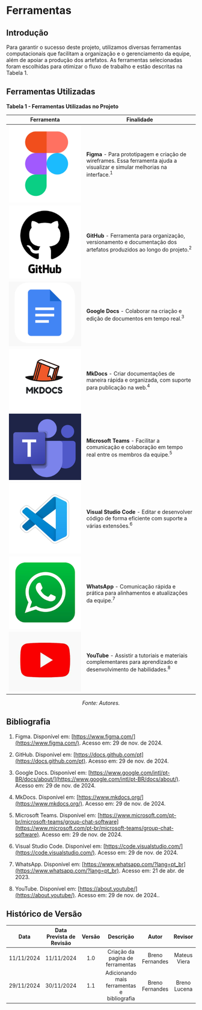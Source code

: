 # Ferramentas

## Introdução

Para garantir o sucesso deste projeto, utilizamos diversas ferramentas computacionais que facilitam a organização e o gerenciamento da equipe, além de apoiar a produção dos artefatos. As ferramentas selecionadas foram escolhidas para otimizar o fluxo de trabalho e estão descritas na Tabela 1.

## Ferramentas Utilizadas

**Tabela 1 - Ferramentas Utilizadas no Projeto**

| Ferramenta                                         | Finalidade                                                                                                                              |
| -------------------------------------------------- | --------------------------------------------------------------------------------------------------------------------------------------- |
| ![Figma Logo](../assets/Figma_Logo.png)            | **Figma** - Para prototipagem e criação de wireframes. Essa ferramenta ajuda a visualizar e simular melhorias na interface.<sup>1</sup> |
| ![GitHub Logo](../assets/GitHub_Logo.png)          | **GitHub** - Ferramenta para organização, versionamento e documentação dos artefatos produzidos ao longo do projeto.<sup>2</sup>        |
| ![Google Docs Logo](../assets/GoogleDocs_Logo.png) | **Google Docs** - Colaborar na criação e edição de documentos em tempo real.<sup>3</sup>                                                |
| ![MkDocs Logo](../assets/MkDocs_Logo.png)          | **MkDocs** - Criar documentações de maneira rápida e organizada, com suporte para publicação na web.<sup>4</sup>                        |
| ![Teams Logo](../assets/Teams_Logo.png)            | **Microsoft Teams** - Facilitar a comunicação e colaboração em tempo real entre os membros da equipe.<sup>5</sup>                       |
| ![VS Code Logo](../assets/VsCode_Logo.png)         | **Visual Studio Code** - Editar e desenvolver código de forma eficiente com suporte a várias extensões.<sup>6</sup>                     |
| ![WhatsApp Logo](../assets/Whatsapp_Logo.png)      | **WhatsApp** - Comunicação rápida e prática para alinhamentos e atualizações da equipe.<sup>7</sup>                                     |
| ![YouTube Logo](../assets/Youtube_Logo.png)        | **YouTube** - Assistir a tutoriais e materiais complementares para aprendizado e desenvolvimento de habilidades.<sup>8</sup>            |


<p style="text-align: center;"><em>Fonte: Autores.</em></p>

## Bibliografia

1. Figma. Disponível em: [https://www.figma.com/](https://www.figma.com/). Acesso em: 29 de nov. de 2024.

2. GitHub. Disponível em: [https://docs.github.com/pt](https://docs.github.com/pt). Acesso em: 29 de nov. de 2024.

3. Google Docs. Disponível em: [https://www.google.com/intl/pt-BR/docs/about/](https://www.google.com/intl/pt-BR/docs/about/). Acesso em: 29 de nov. de 2024.

4. MkDocs. Disponível em: [https://www.mkdocs.org/](https://www.mkdocs.org/). Acesso em: 29 de nov. de 2024.

5. Microsoft Teams. Disponível em: [https://www.microsoft.com/pt-br/microsoft-teams/group-chat-software](https://www.microsoft.com/pt-br/microsoft-teams/group-chat-software). Acesso em: 29 de nov. de 2024.

6. Visual Studio Code. Disponível em: [https://code.visualstudio.com/](https://code.visualstudio.com/). Acesso em: 29 de nov. de 2024.

7. WhatsApp. Disponível em: [https://www.whatsapp.com/?lang=pt_br](https://www.whatsapp.com/?lang=pt_br). Acesso em: 21 de abr. de 2023.

8. YouTube. Disponível em: [https://about.youtube/](https://about.youtube/). Acesso em: 29 de nov. de 2024..


## Histórico de Versão

|    Data    | Data Prevista de Revisão | Versão |                  Descrição                  |      Autor      |   Revisor    |
| :--------: | :----------------------: | :----: | :-----------------------------------------: | :-------------: | :----------: |
| 11/11/2024 |        11/11/2024        |  1.0   |      Criação da pagina de ferramentas       | Breno Fernandes | Mateus Viera |
| 29/11/2024 |        30/11/2024        |  1.1   | Adicionando mais ferramentas e bibliografia | Breno Fernandes | Breno Lucena |

